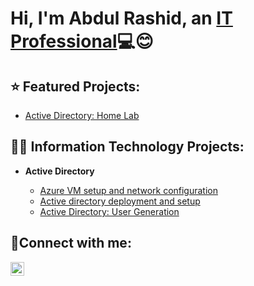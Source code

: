 <h1>Hi, I'm Abdul Rashid, an <a href="https://www.linkedin.com/in/kirk-gacias/">IT Professional</a>💻😊</h1>

<h2> ⭐ Featured Projects:</h2>


- [Active Directory: Home Lab](https://github.com/a-rashid-saaka/Active-Directory)


<h2>👨‍💻 Information Technology Projects:</h2>

- <b>Active Directory</b>

  - [Azure VM setup and network configuration](https://github.com/a-rashid-saaka/Azure_VM_setup_and_Network_Configuration)
  - [Active directory deployment and setup](https://github.com/a-rashid-saaka/Active_directory_deployment_and_setup)
  - [Active Directory: User Generation](https://github.com/kirkgacias/ad-user-generation)



<h2>🤳Connect with me:</h2>

[<img align="left" alt="Josh | LinkedIn" width="22px" src="https://cdn.jsdelivr.net/npm/simple-icons@v3/icons/linkedin.svg" />][linkedin]

[linkedin]: https://www.linkedin.com/in/kirk-gacias/
